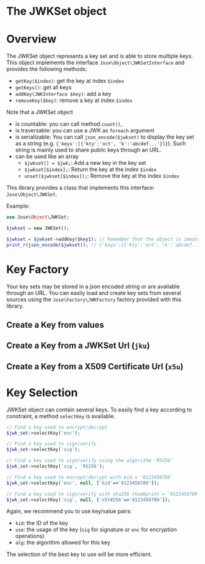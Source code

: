 The JWKSet object
=================

# Overview

The JWKSet object represents a key set and is able to store multiple keys.
This object implements the interface `Jose\Object\JWKSetInterface` and provides the following methods:
* `getKey($index)`: get the key at index `$index`
* `getKeys()`: get all keys
* `addKey(JWKInterface $key)`: add a key
* `removeKey($key)`: remove a key at index `$index`

Note that a JWKSet object
* is countable: you can call method `count()`,
* is traversable: you can use a JWK as `foreach` argument
* is serializable: You can call `json_encode($jwkset)` to display the key set as a string (e.g. `{'keys':[{'kty':'oct', 'k':'abcdef...'}]}`). Such string is mainly used to share public keys through an URL.
* can be used like an array
    * `$jwkset[] = $jwk;`: Add a new key in the key set
    * `$jwkset[$index];`: Return the key at the index `$index`
    * `unset($jwkset[$index]);`: Remove the key at the index `$index`

This library provides a class that implements this interface: `Jose\Object\JWKSet`.

Example:

```php
use Jose\Object\JWKSet;

$jwkset = new JWKSet();

$jwkset = $jwkset->addKey($key1); // Remember that the object is immutable. The method 'addKey' returns a new JWKSet object.
print_r(json_encode($jwkset)); // {'keys':[{'kty':'oct', 'k':'abcdef...'}]}
```

# Key Factory

Your key sets may be stored in a json encoded string or are available through an URL.
You can easily load and create key sets from several sources using the `Jose\Factory\JWKFactory` factory provided with this library.

## Create a Key from values

## Create a Key from a JWKSet Url (`jku`)

## Create a Key from a X509 Certificate Url (`x5u`)

# Key Selection

JWKSet object can contain several keys. To easily find a key according to constraint, a method `selectKey` is available.

```php
// Find a key used to encrypt/decrypt
$jwk_set->selectKey('enc');

// Find a key used to sign/verify
$jwk_set->selectKey('sig');

// Find a key used to sign/verify using the algorithm 'RS256'
$jwk_set->selectKey('sig', 'RS256');

// Find a key used to encrypt/decrypt with kid = '0123456789'
$jwk_set->selectKey('enc', null, ['kid'=>'0123456789']);

// Find a key used to sign/verify with sha256 thumbprint = '0123456789'
$jwk_set->selectKey('sig', null, ['x5t#256'=>'0123456789']);
```

Again, we recommend you to use key/value pairs:

* `kid`: the ID of the key
* `use`: the usage of the key (`sig` for signature or `enc` for encryption operations)
* `alg`: the algorithm allowed for this key

The selection of the best key to use will be more efficient.
